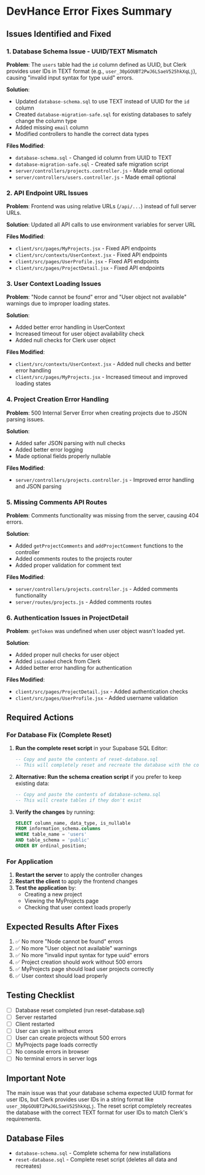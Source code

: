 # DevHance Error Fixes Summary

## Issues Identified and Fixed

### 1. Database Schema Issue - UUID/TEXT Mismatch
**Problem**: The `users` table had the `id` column defined as UUID, but Clerk provides user IDs in TEXT format (e.g., `user_30pGOUBT2PwJ6LSaeV525hkXqLj`), causing "invalid input syntax for type uuid" errors.

**Solution**: 
- Updated `database-schema.sql` to use TEXT instead of UUID for the `id` column
- Created `database-migration-safe.sql` for existing databases to safely change the column type
- Added missing `email` column
- Modified controllers to handle the correct data types

**Files Modified**:
- `database-schema.sql` - Changed id column from UUID to TEXT
- `database-migration-safe.sql` - Created safe migration script
- `server/controllers/projects.controller.js` - Made email optional
- `server/controllers/users.controller.js` - Made email optional

### 2. API Endpoint URL Issues
**Problem**: Frontend was using relative URLs (`/api/...`) instead of full server URLs.

**Solution**: Updated all API calls to use environment variables for server URL

**Files Modified**:
- `client/src/pages/MyProjects.jsx` - Fixed API endpoints
- `client/src/contexts/UserContext.jsx` - Fixed API endpoints
- `client/src/pages/UserProfile.jsx` - Fixed API endpoints
- `client/src/pages/ProjectDetail.jsx` - Fixed API endpoints

### 3. User Context Loading Issues
**Problem**: "Node cannot be found" error and "User object not available" warnings due to improper loading states.

**Solution**: 
- Added better error handling in UserContext
- Increased timeout for user object availability check
- Added null checks for Clerk user object

**Files Modified**:
- `client/src/contexts/UserContext.jsx` - Added null checks and better error handling
- `client/src/pages/MyProjects.jsx` - Increased timeout and improved loading states

### 4. Project Creation Error Handling
**Problem**: 500 Internal Server Error when creating projects due to JSON parsing issues.

**Solution**: 
- Added safer JSON parsing with null checks
- Added better error logging
- Made optional fields properly nullable

**Files Modified**:
- `server/controllers/projects.controller.js` - Improved error handling and JSON parsing

### 5. Missing Comments API Routes
**Problem**: Comments functionality was missing from the server, causing 404 errors.

**Solution**: 
- Added `getProjectComments` and `addProjectComment` functions to the controller
- Added comments routes to the projects router
- Added proper validation for comment text

**Files Modified**:
- `server/controllers/projects.controller.js` - Added comments functionality
- `server/routes/projects.js` - Added comments routes

### 6. Authentication Issues in ProjectDetail
**Problem**: `getToken` was undefined when user object wasn't loaded yet.

**Solution**: 
- Added proper null checks for user object
- Added `isLoaded` check from Clerk
- Added better error handling for authentication

**Files Modified**:
- `client/src/pages/ProjectDetail.jsx` - Added authentication checks
- `client/src/pages/UserProfile.jsx` - Added username validation

## Required Actions

### For Database Fix (Complete Reset)
1. **Run the complete reset script** in your Supabase SQL Editor:
   ```sql
   -- Copy and paste the contents of reset-database.sql
   -- This will completely reset and recreate the database with the correct schema
   ```

2. **Alternative: Run the schema creation script** if you prefer to keep existing data:
   ```sql
   -- Copy and paste the contents of database-schema.sql
   -- This will create tables if they don't exist
   ```

3. **Verify the changes** by running:
   ```sql
   SELECT column_name, data_type, is_nullable 
   FROM information_schema.columns 
   WHERE table_name = 'users' 
   AND table_schema = 'public'
   ORDER BY ordinal_position;
   ```

### For Application
1. **Restart the server** to apply the controller changes
2. **Restart the client** to apply the frontend changes
3. **Test the application** by:
   - Creating a new project
   - Viewing the MyProjects page
   - Checking that user context loads properly

## Expected Results After Fixes

1. ✅ No more "Node cannot be found" errors
2. ✅ No more "User object not available" warnings
3. ✅ No more "invalid input syntax for type uuid" errors
4. ✅ Project creation should work without 500 errors
5. ✅ MyProjects page should load user projects correctly
6. ✅ User context should load properly

## Testing Checklist

- [ ] Database reset completed (run reset-database.sql)
- [ ] Server restarted
- [ ] Client restarted
- [ ] User can sign in without errors
- [ ] User can create projects without 500 errors
- [ ] MyProjects page loads correctly
- [ ] No console errors in browser
- [ ] No terminal errors in server logs

## Important Note

The main issue was that your database schema expected UUID format for user IDs, but Clerk provides user IDs in a string format like `user_30pGOUBT2PwJ6LSaeV525hkXqLj`. The reset script completely recreates the database with the correct TEXT format for user IDs to match Clerk's requirements.

## Database Files

- `database-schema.sql` - Complete schema for new installations
- `reset-database.sql` - Complete reset script (deletes all data and recreates) 